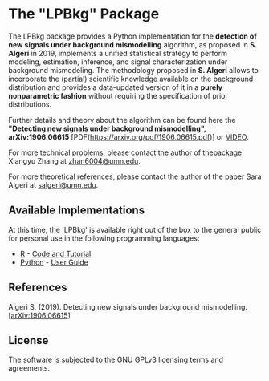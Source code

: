# The "LPBkg" Package

The LPBkg package provides a Python implementation for the **detection of new signals under background mismodelling** algorithm, as proposed in **S. Algeri** in 2019, implements a unified statistical strategy to perform modeling, estimation, inference, and signal characterization under background mismodeling. The methodology proposed in **S. Algeri** allows to incorporate the (partial) scientific knowledge available on the background distribution and provides a data-updated version of it in a **purely nonparametric fashion** without requiring the specification of prior distributions.

Further details and theory about the algorithm can be found here the **"Detecting new signals under background mismodelling", arXiv:1906.06615** [PDF(https://arxiv.org/pdf/1906.06615.pdf)] or [VIDEO](https://drive.google.com/file/d/1WhD5FnCyf2QtZP5I8crm6ZBzh7CjXiHL/view).

For more technical problems, please contact the author of thepackage Xiangyu Zhang at zhan6004@umn.edu.

For more theoretical references, please contact the author of the paper Sara Algeri at salgeri@umn.edu.

## Available Implementations

At this time, the 'LPBkg' is available right out of the box to the general public for personal use in the following programming languages:
- [R](https://drive.google.com/file/d/1nikTqVCR-VIxkOL7F6OQAXYlmeoK-AST/view) - 
[Code and Tutorial](https://drive.google.com/file/d/1nikTqVCR-VIxkOL7F6OQAXYlmeoK-AST/view)
- [Python](https://pypi.org/project/LPBkg/) - [User Guide](https://github.com/Yorkee2018/LPBkg/tree/master/python)

## References

Algeri S. (2019). Detecting new signals under background mismodelling. [[arXiv:1906.06615](https://arxiv.org/pdf/1906.06615.pdf)]

## License

The software is subjected to the GNU GPLv3 licensing terms and agreements.
